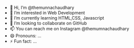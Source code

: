 - 👋 Hi, I’m @themunnachaudhary
- 👀 I’m interested in Web Development 
- 🌱 I’m currently learning HTML,CSS, Javascript
- 💞️ I’m looking to collaborate on GitHub 
- 📫 You can reach me on Instagram @themumnachaudhary
- 😄 Pronouns: ...
- ⚡ Fun fact: ...

<!---
themunnachaudhary/themunnachaudhary is a ✨ special ✨ repository because its `README.md` (this file) appears on your GitHub profile.
You can click the Preview link to take a look at your changes.
--->
